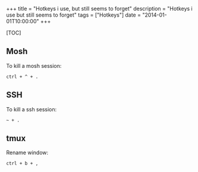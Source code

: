 +++
title = "Hotkeys i use, but still seems to forget"
description = "Hotkeys i use but still seems to forget"
tags = ["Hotkeys"]
date = "2014-01-01T10:00:00"
+++

[TOC]

## Mosh
To kill a mosh session:

    
    ctrl + ^ + .

## SSH
To kill a ssh session:

    
    ~ + .

## tmux
Rename window:

    
    ctrl + b + ,
